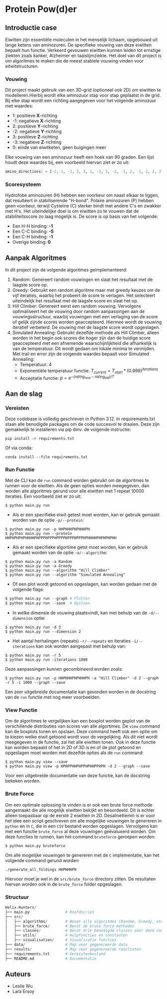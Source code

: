 # Protein Pow(d)er
## Introductie case
Eiwitten zijn essentiële moleculen in het menselijk lichaam, opgebouwd uit lange ketens van aminozuren. De specifieke vouwing van deze eiwitten bepaalt hun functie. Verkeerd gevouwen eiwitten kunnen leiden tot ernstige ziekten zoals kanker, Alzheimer en taaislijmziekte. Het doel van dit project is om algoritmes te maken die de meest stabiele vouwing vinden voor eitwitstructuren.

### Vouwing
Dit project maakt gebruik van een 3D-grid (optioneel ook 2D) om eiwitten te modelleren.Hierbij wordt elke aminozuur stap voor stap geplaatst in de grid. Bij elke stap wordt een richting aangegeven voor het volgende aminozuur met waardes:
- 1: positieve **X**-richting
- -1: negatieve **X**-richting
- 2: positieve **Y**-richting
- -2: negatieve **Y**-richting
- 3: positieve **Z**-richting
- -3: negatieve **Z**-richting
- 0: einde van eiwitketen, geen buigingen meer

Elke vouwing van een aminozuur heeft een hoek van 90 graden. Een lijst houdt deze waardes bij, een voorbeeld hiervan ziet er zo uit:
```python
amino_directions: = [-2, 1, -3, 2, 3, 1, -2, 3, -2, -1, 2, -1, 2, 1, 3, 1, -3, 2, -3, 0]
```
### Scoresysteem
Hydrofobe aminozuren (H) hebben een voorkeur om naast elkaar te liggen, dat resulteert in stabiliserende "H-bond". Polaire aminozuren (P) hebben geen voorkeur, terwijl Cysteïne (C) sterker bindt met andere C's en zwakker met H's. Het uiteindelijke doel is om eiwitten zo te vouwen dat de stabiliteitsscore zo laag mogelijk is. De score is op basis van het volgende:

- Een H-H binding: **-1**
- Een C-C binding: **-5**
- Een C-H binding: **-1**
- Overige binding: **0**

## Aanpak Algoritmes
In dit project zijn de volgende algoritmes geïmplementeerd:
1. Random: Genereert random vouwingen en slaat het resultaat met de laagste score op.
2. Greedy: Gebruikt een random algoritme maar met greedy keuzes om de vijf iteraties, waarbij het probeert de score te verlagen. Het selecteert uiteindelijk het resultaat met de laagste score en slaat het op.
3. Hill Climber: Genereert eerst een random vouwing. Vervolgens optimaliseert het de vouwing door random aanpassingen aan de vouwingsstructuur, waarbij vouwingen met een verlaging van de score of gelijk zijnde scores worden geaccepteerd. Hiermee wordt de vouwing iteratief verbeterd. De vouwing met de laagste score wordt opgeslagen.
4. Simulated Annealing: Gebruikt dezelfde methode als Hill Climber, alleen worden in het begin ook scores die hoger zijn dan de huidige score geaccepteerd met een afnemende waarschijnlijkheid die afhankelijk is van de temperatuur. Dit wordt gedaan om lokale minima te vermijden. Met trail en error zijn de volgende waardes bepaalt voor Simulated Annealing: 
    - Temperatuur: 4
    - Exponentiële temperatuur functie: $T_{current} = T_{start} * (0.999)^{iterations}$
    - Acceptatie functie: $p = e^{-(rating_{new} - rating_{old}) / T}$

## Aan de slag
### Vereisten
Deze codebase is volledig geschreven in Python 3.12. In requirements.txt staan alle benodigde packages om de code succesvol te draaien. Deze zijn gemakkelijk te installeren via pip dmv. de volgende instructie:
```
pip install -r requirements.txt
```
Of via conda:
```
conda install --file requirements.txt
```

### Run Functie
Met de CLI kan de `run` command worden gebruikt om de algoritmes te runnen voor de eiwitten. Als de geen opties worden meegegeven, dan worden alle algoritmes gerund voor alle eiwitten met 1 repeat 10000 iteraties. Een voorbeeld ziet er zo uit:
```
$ python main.py run
```
- Als er een specifieke eiwit getest moet worden, kan er gebruik gemaakt worden van de optie `-p/--protein`:
```
$ python main.py run -p HHPHHHPHPHHHPH
$ python main.py run --protein HHPHPHPHPHHHHPHPPPHPPPHPPPPHPPPHPPPHPHHHHPHPHPHPHH
```
- Als er een specifieke algortime getst moet worden, kan er gebruik gemaakt worden van de optie `-a/--algorithm`:
```
$ python main.py run -a Random
$ python main.py run -a Greedy
$ python main.py run --algorithm "Hill Climber"
$ python main.py run --algorithm "Simulated Annealing"
```
- Of een plot wordt getoond en opgeslagen, kan worden gedaan met de volgende flags:
```python
$ python main.py run --graph # Plotten
$ python main.py run --save  # Opslaan
```
- In welke dimensie de vouwing plaatsvindt, kan met behulp van de `-d/--dimension` optie:
```
$ python main.py run -d 3
$ python main.py run --dimension 2
```
- Het aantal herhalingen (repeats) `-r/--repeats` en iteraties `-i/--iterations` kan ook worden aangepast met behulp van:
```
$ python main.py run -r 5
$ python main.py run -iterations 1000
```
Deze aanpassingen kunnen gecombineerd worden zoals:
```
$ python main.py run -p HHPHHHPHPHHHPH -a "Hill Climber" -d 2 --graph -r 5 -i 1000 --graph --save
```
Een zeer uitgebreide documentatie kan gevonden worden in de docstring van de `run` functie met nog meer voorbeelden.

### View Functie

Om de algoritmes te vergelijken kan een boxplot worden geplot van de verschillende distributies van scores van alle algortimes. De `view` command kan de boxplots tonen en opslaan. Deze command heeft ook een optie om te kiezen welke eiwit getoond wordt voor de vergelijking. Als dit niet wordt meegegeven in de functie, zal het alle eiwitten tonen.
Ook in deze functie kan worden bepaald of het in 2D of 3D is en of de plot getoond en opgeslagen moet worden met dezelfde opties als de `run` command:
```
$ python main.py view --save
$ python main.py view -p HPHPPHHPHPPHPHHPPHPH -d 2 --graph --save
```
Voor een uitgebreide documentatie van deze functie, kan de docstring bekeken worden.

### Brute Force
Om een optimale oplossing te vinden is er ook een brute force methode aangemaakt die alle mogelijk eiwitten bekijkt en beoordeeld. Dit is echter alleen toepasbaar op de eerste 2 eiwitten in 2D. Desalniettemin is er voor het idee een script geschreven om alle mogelijke vouwingen te genereren in `python` en in `C`, die in een `CSV` bestand worden opgeslagen. Vervolgens kan met een functie `brute_force` al deze vouwingen geëvalueerd worden. Om deze functies te runnen, kan het command `bruteforce` geroepen worden:
```
$ python main.py bruteforce
```

Om alle mogelijke vouwingen te genereren met de `C` implementatie, kan het volgende command gerund worden:
```
./generate_all_foldings HHPHHHPH
```
Hiervoor moet je wel in de `src/brute_force` directory zitten. De resultaten hiervan worden ook in de `brute_force` folder opgeslagen.

### Structuur
```python
Helix-Hunters/
├── main.py                # Hoofdscript
├── src/
│   ├── algorithms/        # Bevat alle algoritmes (Random, Greedy, etc.)
│   ├── brute_force/       # Bevat de brute force methodes
│   ├── classes/           # Bevat drie benodigde classes voor deze case
│   ├── utils/             # Hulpfuncties en constanten
│   ├── visualisation/     # Visualisatie functies
├── data/                  # Map voor gegenereerde data
├── results/               # Map voor gegenereerde resultaten
├── requirements.txt       # Vereistenbestand
├── README.md              # Documentatie
```

## Auteurs
- Leslie Wu
- Lara Ersoy